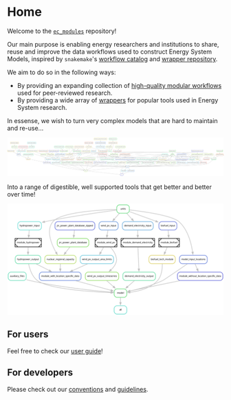 # Home

Welcome to the [`ec_modules`](https://github.com/calliope-project/ec_modules) repository!

Our main purpose is enabling energy researchers and institutions to share, reuse and improve the data workflows used to construct Energy System Models, inspired by `snakemake`'s [workflow catalog](https://snakemake.github.io/snakemake-workflow-catalog/) and [wrapper repository](https://snakemake-wrappers.readthedocs.io/en/stable/).

We aim to do so in the following ways:

- By providing an expanding collection of [high-quality modular workflows](./user_guide/modules.md) used for peer-reviewed research.
- By providing a wide array of [wrappers](./user_guide/wrappers.md) for popular tools used in Energy System research.

In essense, we wish to turn very complex models that are hard to maintain and re-use...

![no modules](./images/not_modular.png)

Into a range of digestible, well supported tools that get better and better over time!

![modules](./images/modular.png)

## For users

Feel free to check our [user guide](user_guide/getting_started.md)!

## For developers

Please check out our [conventions](development_guide/conventions.md) and [guidelines](./development_guide/getting_started.md).
